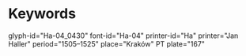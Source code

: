 # Keywords
glyph-id="Ha-04_0430"
font-id="Ha-04"
printer-id="Ha"
printer="Jan Haller"
period="1505–1525"
place="Kraków"
PT plate="167"
